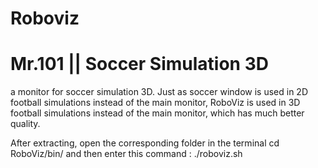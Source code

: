 # Roboviz
# Mr.101 || Soccer Simulation 3D

a monitor for soccer simulation 3D. Just as soccer window is used in 2D football simulations instead of the main monitor, RoboViz is used in 3D football simulations instead of the main monitor, which has much better quality.


After extracting, open the corresponding folder in the terminal 
cd RoboViz/bin/
and then enter this command :
./roboviz.sh 


